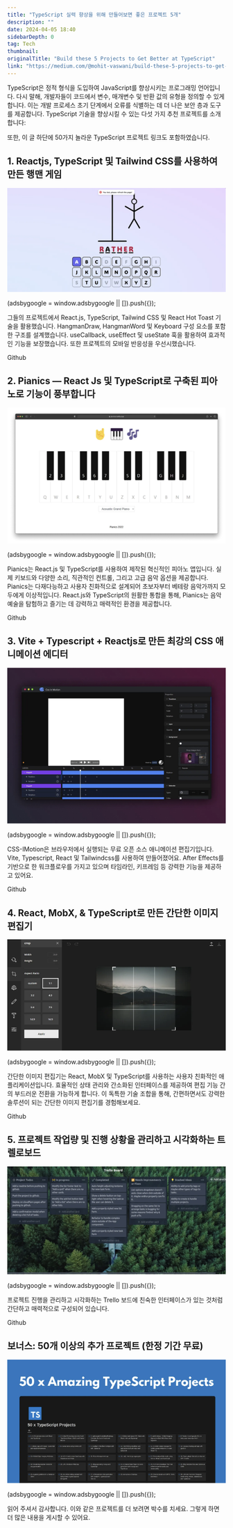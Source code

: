 ```yaml
---
title: "TypeScript 실력 향상을 위해 만들어보면 좋은 프로젝트 5개"
description: ""
date: 2024-04-05 18:40
sidebarDepth: 0
tag: Tech
thumbnail: 
originalTitle: "Build these 5 Projects to Get Better at TypeScript"
link: "https://medium.com/@mohit-vaswani/build-these-5-projects-to-get-better-at-typescript-1fd0937d6684"
---
```



TypeScript은 정적 형식을 도입하여 JavaScript를 향상시키는 프로그래밍 언어입니다. 다시 말해, 개발자들이 코드에서 변수, 매개변수 및 반환 값의 유형을 정의할 수 있게 합니다. 이는 개발 프로세스 초기 단계에서 오류를 식별하는 데 더 나은 보안 층과 도구를 제공합니다. TypeScript 기술을 향상시킬 수 있는 다섯 가지 추천 프로젝트를 소개합니다:

또한, 이 글 하단에 50가지 놀라운 TypeScript 프로젝트 링크도 포함하였습니다.

## 1. Reactjs, TypeScript 및 Tailwind CSS를 사용하여 만든 행맨 게임

![이미지](./img/Buildthese5ProjectstoGetBetteratTypeScript_0.png)

<!-- ui-log 수평형 -->
<ins class="adsbygoogle"
  style="display:block"
  data-ad-client="ca-pub-4877378276818686"
  data-ad-slot="9743150776"
  data-ad-format="auto"
  data-full-width-responsive="true"></ins>
<component is="script">
(adsbygoogle = window.adsbygoogle || []).push({});
</component>

그들의 프로젝트에서 React.js, TypeScript, Tailwind CSS 및 React Hot Toast 기술을 활용했습니다. HangmanDraw, HangmanWord 및 Keyboard 구성 요소를 포함한 구조를 설계했습니다. useCallback, useEffect 및 useState 훅을 활용하여 효과적인 기능을 보장했습니다. 또한 프로젝트의 모바일 반응성을 우선시했습니다.

Github

## 2. Pianics — React Js 및 TypeScript로 구축된 피아노로 기능이 풍부합니다

<img src="./img/Buildthese5ProjectstoGetBetteratTypeScript_1.png" />

<!-- ui-log 수평형 -->
<ins class="adsbygoogle"
  style="display:block"
  data-ad-client="ca-pub-4877378276818686"
  data-ad-slot="9743150776"
  data-ad-format="auto"
  data-full-width-responsive="true"></ins>
<component is="script">
(adsbygoogle = window.adsbygoogle || []).push({});
</component>

Pianics는 React.js 및 TypeScript를 사용하여 제작된 혁신적인 피아노 앱입니다. 실제 키보드와 다양한 소리, 직관적인 컨트롤, 그리고 고급 음악 옵션을 제공합니다. Pianics는 다재다능하고 사용자 친화적으로 설계되어 초보자부터 베테랑 음악가까지 모두에게 이상적입니다. React.js와 TypeScript의 원활한 통합을 통해, Pianics는 음악 예술을 탐험하고 즐기는 데 강력하고 매력적인 환경을 제공합니다.

Github

## 3. Vite + Typescript + Reactjs로 만든 최강의 CSS 애니메이션 에디터

<img src="./img/Buildthese5ProjectstoGetBetteratTypeScript_2.png" />

<!-- ui-log 수평형 -->
<ins class="adsbygoogle"
  style="display:block"
  data-ad-client="ca-pub-4877378276818686"
  data-ad-slot="9743150776"
  data-ad-format="auto"
  data-full-width-responsive="true"></ins>
<component is="script">
(adsbygoogle = window.adsbygoogle || []).push({});
</component>

CSS-IMotion은 브라우저에서 실행되는 무료 오픈 소스 애니메이션 편집기입니다. Vite, Typescript, React 및 Tailwindcss를 사용하여 만들어졌어요. After Effects를 기반으로 한 워크플로우를 가지고 있으며 타임라인, 키프레임 등 강력한 기능을 제공하고 있어요.

Github

## 4. React, MobX, & TypeScript로 만든 간단한 이미지 편집기

![이미지](./img/Buildthese5ProjectstoGetBetteratTypeScript_3.png)

<!-- ui-log 수평형 -->
<ins class="adsbygoogle"
  style="display:block"
  data-ad-client="ca-pub-4877378276818686"
  data-ad-slot="9743150776"
  data-ad-format="auto"
  data-full-width-responsive="true"></ins>
<component is="script">
(adsbygoogle = window.adsbygoogle || []).push({});
</component>

간단한 이미지 편집기는 React, MobX 및 TypeScript를 사용하는 사용자 친화적인 애플리케이션입니다. 효율적인 상태 관리와 간소화된 인터페이스를 제공하여 편집 기능 간의 부드러운 전환을 가능하게 합니다. 이 독특한 기술 조합을 통해, 간편하면서도 강력한 솔루션이 되는 간단한 이미지 편집기를 경험해보세요.

Github

## 5. 프로젝트 작업량 및 진행 상황을 관리하고 시각화하는 트렐로보드

![이미지](./img/Buildthese5ProjectstoGetBetteratTypeScript_4.png)

<!-- ui-log 수평형 -->
<ins class="adsbygoogle"
  style="display:block"
  data-ad-client="ca-pub-4877378276818686"
  data-ad-slot="9743150776"
  data-ad-format="auto"
  data-full-width-responsive="true"></ins>
<component is="script">
(adsbygoogle = window.adsbygoogle || []).push({});
</component>

프로젝트 진행을 관리하고 시각화하는 Trello 보드에 친숙한 인터페이스가 있는 것처럼 간단하고 매력적으로 구성되어 있습니다.

Github

## 보너스: 50개 이상의 추가 프로젝트 (한정 기간 무료)

![이미지](./img/Buildthese5ProjectstoGetBetteratTypeScript_5.png)

<!-- ui-log 수평형 -->
<ins class="adsbygoogle"
  style="display:block"
  data-ad-client="ca-pub-4877378276818686"
  data-ad-slot="9743150776"
  data-ad-format="auto"
  data-full-width-responsive="true"></ins>
<component is="script">
(adsbygoogle = window.adsbygoogle || []).push({});
</component>

읽어 주셔서 감사합니다. 이와 같은 프로젝트를 더 보려면 박수를 치세요. 그렇게 하면 더 많은 내용을 게시할 수 있어요.